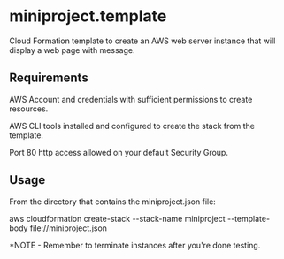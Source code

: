 miniproject.template 
====================
Cloud Formation template to create an AWS web server instance that will display a web page with message. 

Requirements
------------
AWS Account and credentials with sufficient permissions to create resources.
 
AWS CLI tools installed and configured to create the stack from the template.
 
Port 80 http access allowed on your default Security Group. 

Usage
-----
From the directory that contains the miniproject.json file:

aws cloudformation create-stack --stack-name miniproject --template-body file://miniproject.json


*NOTE - Remember to terminate instances after you're done testing. 
